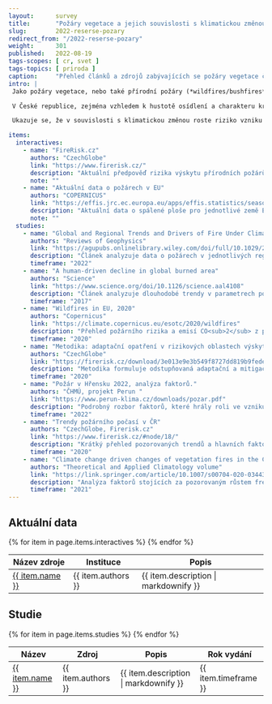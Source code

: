```yaml
---
layout:      survey
title:       "Požáry vegetace a jejich souvislosti s klimatickou změnou"
slug:        2022-reserse-pozary
redirect_from: "/2022-reserse-pozary"
weight:      301
published:   2022-08-19
tags-scopes: [ cr, svet ]
tags-topics: [ priroda ]
caption:     "Přehled článků a zdrojů zabývajících se požáry vegetace či lesními požáry v souvislosti s klimatickou změnou."
intro: |
 Jako požáry vegetace, nebo také přírodní požáry (*wildfires/bushfires*), se označují nekontrolované požáry lesů, křovin nebo suché trávy, které vzplály ve volné přírodě (např. zapálení bleskem) nebo byly úmyslně či něúmyslně založeny lidmi. Na světě je ročně postiženo požáry okolo 4 miliónů km <sup>2</sup>, ale charakter požárů je v velmi různý v různých oblastech. V Africkcýh savanách a stepích Asie a Jižní Ameriky jde především o rozsáhlé požáry suché trávy, v lesích severní Ameriky a Sibiře o požáry hustých jehličnatých lesů, v tropických oblastech vypalování deštného pralesa.

 V České republice, zejména vzhledem k hustotě osídlení a charakteru krajiny, nedosahují požáry vegetace tak velkých rozsahů jako v jiných evropských zemích. V ČR ročně postiženy typicky desítky hektarů, ve Francii nebo Švédsku se ročně postižená plocha pohybuje v řádu desítek tisích hektarů.

 Ukazuje se, že v souvislosti s klimatickou změnou roste riziko vzniku požárů prakticky ve všech částech světa.

items:
  interactives:
    - name: "FireRisk.cz"
      authors: "CzechGlobe"
      link: "https://www.firerisk.cz/"
      description: "Aktuální předpověď rizika výskytu přírodních požárů v ČR. Aktualizováno denně."
      note: ""
    - name: "Aktuální data o požárech v EU"
      authors: "COPERNICUS"
      link: "https://effis.jrc.ec.europa.eu/apps/effis.statistics/seasonaltrend"
      description: "Aktuální data o spálené ploše pro jednotlivé země EU, srovnání se předchozími roky. Data pocházejí z družicových sledování. Aktualizováno týdně."
      note: ""
  studies:
    - name: "Global and Regional Trends and Drivers of Fire Under Climate Change"
      authors: "Reviews of Geophysics"
      link: "https://agupubs.onlinelibrary.wiley.com/doi/full/10.1029/2020RG000726"
      description: "Článek analyzuje data o požárech v jednotlivých regionech i globálně. Klíčová zjištění: Frekvence počasí vhodného k šíření požárů roste (v pozorovaných trendech délky požární sezóny) a v důsledku klimatické změny se očekává další růst. Spálená plocha v některých roste (Východní Sibiř, Sev. Amerika), jinde klesá (africké savany, stepi jižní Ameriky a Asie), přičemž globálně spálená plocha klesá. Článek rozebírá faktory, které ovlivňují množství spálené plochy v jednotlivých oblasetech."
      timeframe: "2022"
    - name: "A human-driven decline in global burned area"
      authors: "Science"
      link: "https://www.science.org/doi/10.1126/science.aal4108"
      description: "Článek analyzuje dlouhodobé trendy v parametrech požárů vegetace. Klíčová zjištění: Mezi 1998 a 2015 se plocha ročně spálená požáry vegetace zmenšila téměř o čtvrtinu. Pokles je koncentrován v savanách a oblastech s nižším zápojem korun stromů, naopak v oblastech s vyšším zápojen korun je pozorován růst spálené plochy. Hlavní faktory v redukci spálené plochy jsou rozšiřování obdělávané plochy a intensifikace zemědělství."
      timeframe: "2017"
    - name: "Wildfires in EU, 2020"
      authors: "Copernicus"
      link: "https://climate.copernicus.eu/esotc/2020/wildfires"
      description: "Přehled požárního rizika a emisí CO<sub>2</sub> z požárů pro rok 2020. Z dat vyplývá, že typicky se roční emise z požárů vegetace v zemích EU pohybují okolo 4-10 MtCO<sub>2</sub>."
      timeframe: "2020"
    - name: "Metodika: adaptační opatření v rizikových oblastech výskytu požárů vegetace"
      authors: "CzechGlobe"
      link: "https://firerisk.cz/download/3e013e9e3b549f8727dd819b9fedeba5/nmets2.pdf"
      description: "Metodika formuluje odstupňovaná adaptační a mitigační opatření ke zmírnění požárního rizika a šíření požáru v krajině (les a zemědělská půda). Jako protipožární opatření v lesích uvádí metodika například budování protipožárních pásů zpomalujících šíření požárů, nebo pásů z hůře hořlavých dřevin (lípy, javory, jasan, olše); snižování množství snadno zápalného materiálu v lesích; rozčlenění souvislých jehličnatých komplexů; dobudování a údržbu přístupových komunikací a zdrojů vody pro hašení požárů."
      timeframe: "2020"
    - name: "Požár v Hřensku 2022, analýza faktorů."
      authors: "ČHMÚ, projekt Perun "
      link: "https://www.perun-klima.cz/downloads/pozar.pdf"
      description: "Podrobný rozbor faktorů, které hrály roli ve vzniku a vývoji požáru v Hřensku (2022)."
      timeframe: "2022"
    - name: "Trendy požárního počasí v ČR"
      authors: "CzechGlobe, Firerisk.cz"
      link: "https://www.firerisk.cz/#node/18/"
      description: "Krátký přehled pozorovaných trendů a hlavních faktorů ovlivňujících riziko výskytu požárů."
      timeframe: "2020"
    - name: "Climate change driven changes of vegetation fires in the Czech Republic"
      authors: "Theoretical and Applied Climatology volume"
      link: "https://link.springer.com/article/10.1007/s00704-020-03443-6"
      description: "Analýza faktorů stojících za pozorovaným růstem frekvence požárů vegetace v ČR. Jako hlavní příčina vychází růst hodnot FWI (Fire Weather Index), nedostatek vlhkosti v půdě a zvýšený výskyt vln veder, tedy projevy klimatické změny."
      timeframe: "2021"
---
```


## Aktuální data

<table class="table table-striped table-hover mt-4 mb-4">
  <thead>
    <tr>
      <th scope="col" class="text-uppercase">Název zdroje</th>
      <th scope="col" class="text-uppercase">Instituce</th>
      <th scope="col" class="text-uppercase">Popis</th>
    </tr>
  </thead>
  <tbody>
    {% for item in page.items.interactives %}
    <tr>
      <td class="align-middle font-weight-bold">
        <a href="{{ item.link }}">{{ item.name }}</a>
      </td>
      <td class="align-middle">{{ item.authors }}</td>
      <td class="align-middle">{{ item.description | markdownify }}</td>
    </tr>
    {% endfor %}
  </tbody>
</table>

## Studie

<table class="table table-striped table-hover mt-4 mb-4">
  <thead>
    <tr>
      <th scope="col" class="text-uppercase">Název </th>
      <th scope="col" class="text-uppercase">Zdroj</th>
      <th scope="col" class="text-uppercase">Popis</th>
      <th scope="col" class="text-uppercase">Rok vydání</th>
    </tr>
  </thead>
  <tbody>
    {% for item in page.items.studies %}
    <tr>
      <td class="align-middle font-weight-bold">
        <a href="{{ item.link }}">{{ item.name }}</a>
      </td>
      <td class="align-middle">{{ item.authors }}</td>
      <td class="align-middle">{{ item.description | markdownify }}</td>
      <td class="align-middle">{{ item.timeframe }}</td>
    </tr>
    {% endfor %}
  </tbody>
</table>
